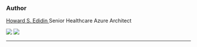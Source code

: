 ﻿### Author ###

[Howard S. Edidin ](mailto:hedidin@edidingroup.net)
Senior Healthcare Azure Architect


[![](http://i.imgur.com/29SBPNt.png)](https://twitter.com/hsedidin)    [![](http://i.imgur.com/KLXiqHS.png)](https://www.linkedin.com/in/hedidin/)


----------

